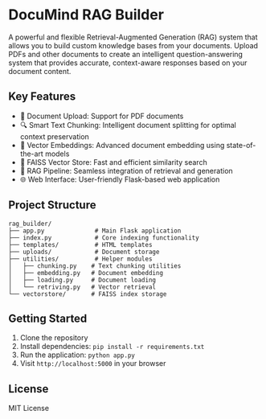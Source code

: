 # DocuMind RAG Builder

A powerful and flexible Retrieval-Augmented Generation (RAG) system that allows you to build custom knowledge bases from your documents. Upload PDFs and other documents to create an intelligent question-answering system that provides accurate, context-aware responses based on your document content.

## Key Features

- 📄 Document Upload: Support for PDF documents
- 🔍 Smart Text Chunking: Intelligent document splitting for optimal context preservation
- 🧠 Vector Embeddings: Advanced document embedding using state-of-the-art models
- 💾 FAISS Vector Store: Fast and efficient similarity search
- 🤖 RAG Pipeline: Seamless integration of retrieval and generation
- 🌐 Web Interface: User-friendly Flask-based web application

## Project Structure

```
rag_builder/
├── app.py              # Main Flask application
├── index.py            # Core indexing functionality
├── templates/          # HTML templates
├── uploads/            # Document storage
├── utilities/          # Helper modules
│   ├── chunking.py    # Text chunking utilities
│   ├── embedding.py   # Document embedding
│   ├── loading.py     # Document loading
│   └── retriving.py   # Vector retrieval
└── vectorstore/       # FAISS index storage
```

## Getting Started

1. Clone the repository
2. Install dependencies: `pip install -r requirements.txt`
3. Run the application: `python app.py`
4. Visit `http://localhost:5000` in your browser

## License

MIT License 